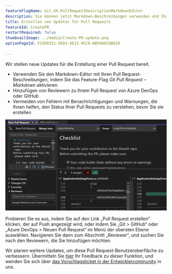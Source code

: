 ```yaml
---
featureFlagName: Git.UX.PullRequestDescriptionMarkdownEditor
description: Sie können jetzt Markdown-Beschreibungen verwenden und Ihre Reviewer zu Ihren Pullanforderungen in Visual Studio hinzufügen.
title: Erstellen von Updates für Pull Requests
featureId: CreatePR
restartRequired: false
thumbnailImage: ../media/Create-PR-update.png
optionPageId: FCA50351-5E03-4E31-9CC0-AB59A9C6B829

---
```



Wir stellen neue Updates für die Erstellung einer Pull Request bereit. 
- Verwenden Sie den Markdown-Editor mit Ihren Pull Request-Beschreibungen, indem Sie das Feature-Flag *Git Pull Request – Markdown* aktivieren 
- Hinzufügen von Reviewern zu Ihrem Pull Request von Azure DevOps oder GitHub
- Vermeiden von Fehlern mit Benachrichtigungen und Warnungen, die Ihnen helfen, den Status Ihrer Pull Requests zu verstehen, bevor Sie sie erstellen

![Erstellen eines Pull Requests mit Updates](../media/Create-PR-update.png "Pull Request erstellen")

Probieren Sie es aus, indem Sie auf den Link „Pull Request erstellen“ klicken, der auf Push angezeigt wird, oder indem Sie „Git > GitHub“ oder „Azure DevOps > Neuen Pull Request“ im Menü der obersten Ebene auswählen. Navigieren Sie dann zum Abschnitt „Reviewer“, und suchen Sie nach den Reviewern, die Sie hinzufügen möchten.

Wir planen weitere Updates, um diese Pull Request-Benutzeroberfläche zu verbessern. Übermitteln Sie [hier](https://aka.ms/createPR) Ihr Feedback zu dieser Funktion, und wenden Sie sich über [das Vorschlagsticket in der Entwicklercommunity](https://developercommunity.visualstudio.com/t/cant-create-pull-request-in-visual-studio-with-new/1017696) in uns.
